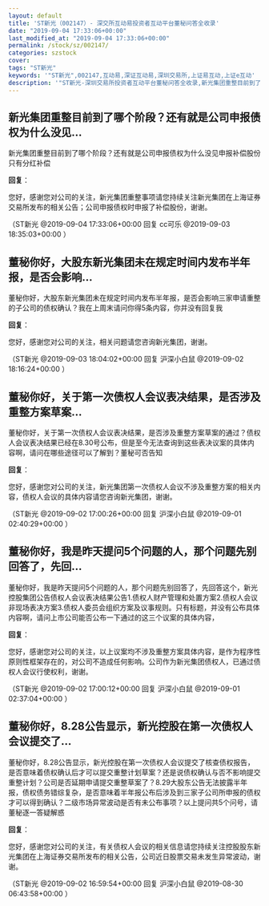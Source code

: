 ```yaml
---
layout: default
title: 'ST新光（002147）- 深交所互动易投资者互动平台董秘问答全收录'
date: "2019-09-04 17:33:06+00:00"
last_modified_at: "2019-09-04 17:33:06+00:00"
permalink: /stock/sz/002147/
categories: szstock
cover: 
tags: "ST新光"
keywords: '"ST新光",002147,互动易,深证互动易,深圳交易所,上证易互动,上证e互动'
description: '"ST新光-深圳交易所投资者互动平台董秘问答全收录,新光集团重整目前到了哪个阶段？还有就是公司申报债权为什么没见申报补偿股份只有分红补偿"'
---
```


## 新光集团重整目前到了哪个阶段？还有就是公司申报债权为什么没见...

新光集团重整目前到了哪个阶段？还有就是公司申报债权为什么没见申报补偿股份只有分红补偿

**回复**：

您好，感谢您对公司的关注，新光集团重整事项请您持续关注新光集团在上海证券交易所发布的相关公告；公司申报债权时申报了补偿股份，谢谢。 

（ST新光  @2019-09-04 17:33:06+00:00 回复 cc可乐  @2019-09-03 18:35:03+00:00 ）

## 董秘你好，大股东新光集团未在规定时间内发布半年报，是否会影响...

董秘你好，大股东新光集团未在规定时间内发布半年报，是否会影响三家申请重整的子公司的债权确认？我在上周末请问你得5条内容，你并没有回复我

**回复**：

您好，感谢您对公司的关注，相关问题请您咨询新光集团，谢谢。 

（ST新光  @2019-09-03 18:04:02+00:00 回复 沪深小白鼠  @2019-09-02 18:16:24+00:00 ）

## 董秘你好，关于第一次债权人会议表决结果，是否涉及重整方案草案...

董秘你好，关于第一次债权人会议表决结果，是否涉及重整方案草案的通过？债权人会议表决结果已经在8.30号公布，但是至今无法查询到这些表决议案的具体内容啊，请问在哪些途径可以了解到？董秘可否告知

**回复**：

您好，感谢您对公司的关注，新光集团第一次债权人会议不涉及重整方案的相关内容，债权人会议的具体内容请您咨询新光集团，谢谢。 

（ST新光  @2019-09-02 17:00:26+00:00 回复 沪深小白鼠  @2019-09-01 02:40:29+00:00 ）

## 董秘你好，我是昨天提问5个问题的人，那个问题先别回答了，先回...

董秘你好，我是昨天提问5个问题的人，那个问题先别回答了，先回答这个，新光控股集团公告债权人会议表决结果公告1.债权人财产管理和处置方案2.债权人会议非现场表决方案3.债权人委员会组织方案及议事规则。只有标题，并没有公布具体内容啊，请问上市公司能否公布一下通过的这三个议案的具体内容，

**回复**：

您好，感谢您对公司的关注，以上议案均不涉及重整方案具体内容，是作为程序性原则性框架存在的，对公司不造成任何影响。公司作为新光集团债权人，已通过债权人会议行使权利，谢谢。 

（ST新光  @2019-09-02 17:00:12+00:00 回复 沪深小白鼠  @2019-09-01 02:37:04+00:00 ）

## 董秘你好，8.28公告显示，新光控股在第一次债权人会议提交了...

董秘你好，8.28公告显示，新光控股在第一次债权人会议提交了核查债权报告，是否意味着债权确认后才可以提交重整计划草案？还是说债权确认与否不影响提交重整计划？公司是否延期申请提交重整草案了？8.29大股东公告无法披露半年报，债权债务错综复杂，是否意味着半年报公布后涉及到三家子公司所申报的债权才可以得到确认？二级市场异常波动是否有未公布事项？以上提问共5个问号，请董秘逐一答疑解惑

**回复**：

您好，感谢您对公司的关注，有关债权人会议的相关信息请您持续关注控股股东新光集团在上海证券交易所发布的相关公告，公司近日股票交易未发生异常波动，谢谢。 

（ST新光  @2019-09-02 16:59:54+00:00 回复 沪深小白鼠  @2019-08-30 06:43:58+00:00 ）

